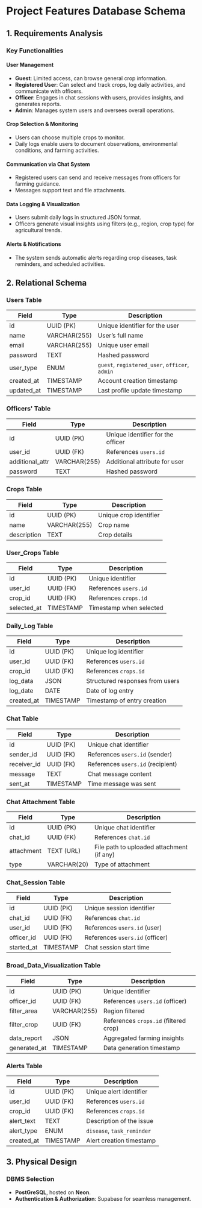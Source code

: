 # Project Features Database Schema

## 1. Requirements Analysis

### Key Functionalities

#### User Management
- **Guest**: Limited access, can browse general crop information.
- **Registered User**: Can select and track crops, log daily activities, and communicate with officers.
- **Officer**: Engages in chat sessions with users, provides insights, and generates reports.
- **Admin**: Manages system users and oversees overall operations.

#### Crop Selection & Monitoring
- Users can choose multiple crops to monitor.
- Daily logs enable users to document observations, environmental conditions, and farming activities.

#### Communication via Chat System
- Registered users can send and receive messages from officers for farming guidance.
- Messages support text and file attachments.

#### Data Logging & Visualization
- Users submit daily logs in structured JSON format.
- Officers generate visual insights using filters (e.g., region, crop type) for agricultural trends.

#### Alerts & Notifications
- The system sends automatic alerts regarding crop diseases, task reminders, and scheduled activities.

## 2. Relational Schema

### Users Table
| Field        | Type         | Description                    |
|-------------|-------------|--------------------------------|
| id          | UUID (PK)    | Unique identifier for the user |
| name        | VARCHAR(255) | User’s full name              |
| email       | VARCHAR(255) | Unique user email             |
| password    | TEXT         | Hashed password               |
| user_type   | ENUM        | `guest`, `registered_user`, `officer`, `admin` |
| created_at  | TIMESTAMP    | Account creation timestamp    |
| updated_at  | TIMESTAMP    | Last profile update timestamp |

### Officers' Table
| Field        | Type         | Description                       |
|-------------|-------------|-----------------------------------|
| id          | UUID (PK)    | Unique identifier for the officer |
| user_id     | UUID (FK)    | References `users.id`             |
| additional_attr       | VARCHAR(255) | Additional attribute for user     |
| password    | TEXT         | Hashed password                   |

### Crops Table
| Field        | Type         | Description           |
|-------------|-------------|----------------------|
| id          | UUID (PK)    | Unique crop identifier |
| name        | VARCHAR(255) | Crop name            |
| description | TEXT         | Crop details         |

### User_Crops Table
| Field        | Type      | Description                    |
|-------------|----------|--------------------------------|
| id          | UUID (PK) | Unique identifier             |
| user_id     | UUID (FK) | References `users.id`        |
| crop_id     | UUID (FK) | References `crops.id`        |
| selected_at | TIMESTAMP | Timestamp when selected      |

### Daily_Log Table
| Field       | Type      | Description                                |
|------------|----------|--------------------------------------------|
| id         | UUID (PK) | Unique log identifier                     |
| user_id    | UUID (FK) | References `users.id`                     |
| crop_id    | UUID (FK) | References `crops.id`                     |
| log_data   | JSON      | Structured responses from users          |
| log_date   | DATE      | Date of log entry                         |
| created_at | TIMESTAMP | Timestamp of entry creation              |

### Chat Table
| Field       | Type      | Description                              |
|------------|----------|------------------------------------------|
| id         | UUID (PK) | Unique chat identifier                   |
| sender_id  | UUID (FK) | References `users.id` (sender)          |
| receiver_id| UUID (FK) | References `users.id` (recipient)       |
| message    | TEXT      | Chat message content                     |
| sent_at    | TIMESTAMP | Time message was sent                   |

### Chat Attachment Table
| Field      | Type      | Description                              |
|-----------|----------|------------------------------------------|
| id        | UUID (PK) | Unique chat identifier                   |
| chat_id   | UUID (FK) | References `chat.id`                     |
| attachment| TEXT (URL)| File path to uploaded attachment (if any) |
| type      | VARCHAR(20) | Type of attachment                      |

### Chat_Session Table
| Field      | Type      | Description                           |
|-----------|----------|-------------------------------------|
| id        | UUID (PK) | Unique session identifier           |
| chat_id   | UUID (FK) | References `chat.id`                |
| user_id   | UUID (FK) | References `users.id` (user)        |
| officer_id| UUID (FK) | References `users.id` (officer)     |
| started_at| TIMESTAMP | Chat session start time             |

### Broad_Data_Visualization Table
| Field        | Type      | Description                           |
|-------------|----------|---------------------------------------|
| id          | UUID (PK) | Unique identifier                     |
| officer_id  | UUID (FK) | References `users.id` (officer)      |
| filter_area | VARCHAR(255) | Region filtered                     |
| filter_crop | UUID (FK) | References `crops.id` (filtered crop) |
| data_report | JSON      | Aggregated farming insights          |
| generated_at| TIMESTAMP | Data generation timestamp            |

### Alerts Table
| Field       | Type      | Description                           |
|------------|----------|-------------------------------------|
| id         | UUID (PK) | Unique alert identifier            |
| user_id    | UUID (FK) | References `users.id`              |
| crop_id    | UUID (FK) | References `crops.id`              |
| alert_text | TEXT      | Description of the issue          |
| alert_type | ENUM      | `disease`, `task_reminder`        |
| created_at | TIMESTAMP | Alert creation timestamp          |

## 3. Physical Design

### DBMS Selection
- **PostGreSQL**, hosted on **Neon**.
- **Authentication & Authorization**: Supabase for seamless management.